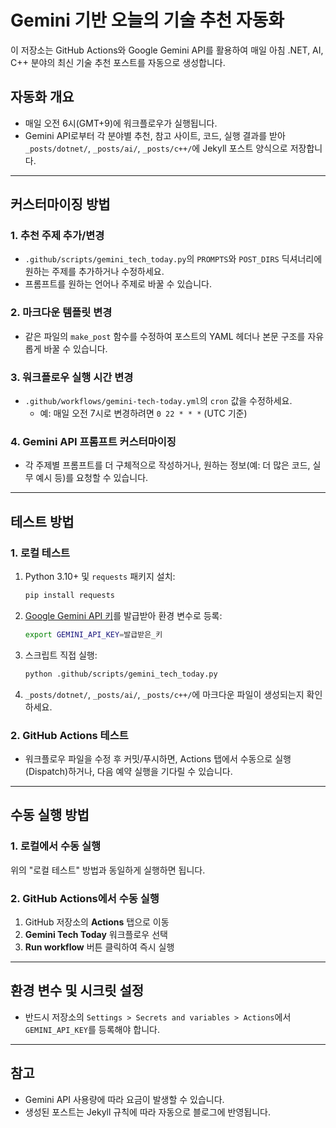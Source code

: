 # Gemini 기반 오늘의 기술 추천 자동화

이 저장소는 GitHub Actions와 Google Gemini API를 활용하여 매일 아침 .NET, AI, C++ 분야의 최신 기술 추천 포스트를 자동으로 생성합니다.

## 자동화 개요
- 매일 오전 6시(GMT+9)에 워크플로우가 실행됩니다.
- Gemini API로부터 각 분야별 추천, 참고 사이트, 코드, 실행 결과를 받아 `_posts/dotnet/`, `_posts/ai/`, `_posts/c++/`에 Jekyll 포스트 양식으로 저장합니다.

---

## 커스터마이징 방법

### 1. 추천 주제 추가/변경
- `.github/scripts/gemini_tech_today.py`의 `PROMPTS`와 `POST_DIRS` 딕셔너리에 원하는 주제를 추가하거나 수정하세요.
- 프롬프트를 원하는 언어나 주제로 바꿀 수 있습니다.

### 2. 마크다운 템플릿 변경
- 같은 파일의 `make_post` 함수를 수정하여 포스트의 YAML 헤더나 본문 구조를 자유롭게 바꿀 수 있습니다.

### 3. 워크플로우 실행 시간 변경
- `.github/workflows/gemini-tech-today.yml`의 `cron` 값을 수정하세요.
  - 예: 매일 오전 7시로 변경하려면 `0 22 * * *` (UTC 기준)

### 4. Gemini API 프롬프트 커스터마이징
- 각 주제별 프롬프트를 더 구체적으로 작성하거나, 원하는 정보(예: 더 많은 코드, 실무 예시 등)를 요청할 수 있습니다.

---

## 테스트 방법

### 1. 로컬 테스트
1. Python 3.10+ 및 `requests` 패키지 설치:
   ```bash
   pip install requests
   ```
2. [Google Gemini API 키](https://ai.google.dev/)를 발급받아 환경 변수로 등록:
   ```bash
   export GEMINI_API_KEY=발급받은_키
   ```
3. 스크립트 직접 실행:
   ```bash
   python .github/scripts/gemini_tech_today.py
   ```
4. `_posts/dotnet/`, `_posts/ai/`, `_posts/c++/`에 마크다운 파일이 생성되는지 확인하세요.

### 2. GitHub Actions 테스트
- 워크플로우 파일을 수정 후 커밋/푸시하면, Actions 탭에서 수동으로 실행(Dispatch)하거나, 다음 예약 실행을 기다릴 수 있습니다.

---

## 수동 실행 방법

### 1. 로컬에서 수동 실행
위의 "로컬 테스트" 방법과 동일하게 실행하면 됩니다.

### 2. GitHub Actions에서 수동 실행
1. GitHub 저장소의 **Actions** 탭으로 이동
2. **Gemini Tech Today** 워크플로우 선택
3. **Run workflow** 버튼 클릭하여 즉시 실행

---

## 환경 변수 및 시크릿 설정
- 반드시 저장소의 `Settings > Secrets and variables > Actions`에서 `GEMINI_API_KEY`를 등록해야 합니다.

---

## 참고
- Gemini API 사용량에 따라 요금이 발생할 수 있습니다.
- 생성된 포스트는 Jekyll 규칙에 따라 자동으로 블로그에 반영됩니다.
